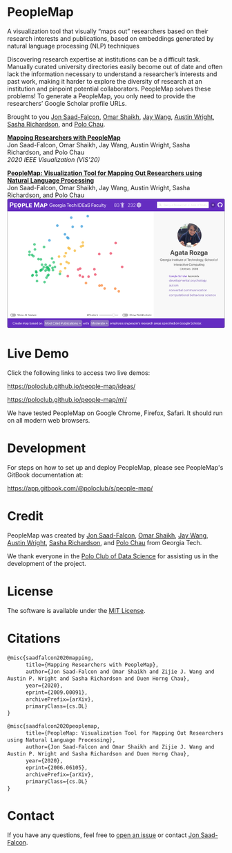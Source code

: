 # PeopleMap

A visualization tool that visually “maps out” researchers based on their research interests and publications, based on embeddings generated by natural language processing (NLP) techniques

Discovering research expertise at institutions can be a difficult task. Manually curated university directories easily become out of date and often lack the information necessary to understand a researcher’s interests and past work, making it harder to explore the diversity of research at an institution and pinpoint potential collaborators. PeopleMap solves these problems! To generate a PeopleMap, you only need to provide the researchers’ Google Scholar profile URLs.

Brought to you [Jon Saad-Falcon](https://www.linkedin.com/in/jonsaadfalcon/), [Omar Shaikh](https://www.linkedin.com/in/oshaikh13/), [Jay Wang](https://zijie.wang/), [Austin Wright](https://austinpwright.com/), [Sasha Richardson](https://www.linkedin.com/in/sasha-richardson/), and [Polo Chau](https://poloclub.github.io/polochau/).




[**Mapping Researchers with PeopleMap**](https://arxiv.org/abs/2009.00091)                                                   
Jon Saad-Falcon, Omar Shaikh, Jay Wang, Austin Wright, Sasha Richardson, and Polo Chau                                                       
*2020 IEEE Visualization (VIS'20)*

[**PeopleMap: Visualization Tool for Mapping Out Researchers using Natural Language Processing**](https://arxiv.org/abs/2006.06105)                                         
Jon Saad-Falcon, Omar Shaikh, Jay Wang, Austin Wright, Sasha Richardson, and Polo Chau
<a href="https://poloclub.github.io/people-map/ideas/" target="_blank"><img src="PeopleMap.png" style="max-width:100%;"></a>



# Live Demo
Click the following links to access two live demos:

https://poloclub.github.io/people-map/ideas/

https://poloclub.github.io/people-map/ml/

We have tested PeopleMap on Google Chrome, Firefox, Safari. It should run on all modern web browsers.

# Development
For steps on how to set up and deploy PeopleMap, please see PeopleMap's GitBook documentation at:

https://app.gitbook.com/@poloclub/s/people-map/

# Credit
PeopleMap was created by [Jon Saad-Falcon](https://www.linkedin.com/in/jonsaadfalcon/), [Omar Shaikh](https://www.linkedin.com/in/oshaikh13/), [Jay Wang](https://zijie.wang/), [Austin Wright](https://austinpwright.com/), [Sasha Richardson](https://www.linkedin.com/in/sasha-richardson/), and [Polo Chau](https://poloclub.github.io/polochau/) from Georgia Tech. 

We thank everyone in the [Polo Club of Data Science](http://poloclub.gatech.edu) for assisting us in the development of the project.

# License

The software is available under the [MIT License](https://github.com/poloclub/people-map/blob/master/LICENSE).

# Citations

```
@misc{saadfalcon2020mapping,
      title={Mapping Researchers with PeopleMap}, 
      author={Jon Saad-Falcon and Omar Shaikh and Zijie J. Wang and Austin P. Wright and Sasha Richardson and Duen Horng Chau},
      year={2020},
      eprint={2009.00091},
      archivePrefix={arXiv},
      primaryClass={cs.DL}
}
```

```
@misc{saadfalcon2020peoplemap,
      title={PeopleMap: Visualization Tool for Mapping Out Researchers using Natural Language Processing}, 
      author={Jon Saad-Falcon and Omar Shaikh and Zijie J. Wang and Austin P. Wright and Sasha Richardson and Duen Horng Chau},
      year={2020},
      eprint={2006.06105},
      archivePrefix={arXiv},
      primaryClass={cs.DL}
}
```



# Contact

If you have any questions, feel free to [open an issue](https://github.com/poloclub/people-map/issues) or contact [Jon Saad-Falcon](https://www.linkedin.com/in/jonsaadfalcon/).
